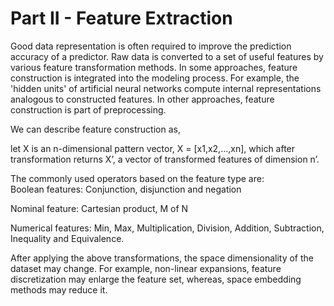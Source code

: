 # Part II - Feature Extraction

Good data representation is often required to improve the prediction accuracy of a predictor. Raw data is converted to a set of useful features by various feature transformation methods. In some approaches, feature construction is integrated into the modeling process. For example, the 'hidden units' of artificial neural networks compute internal representations analogous to constructed features. In other approaches, feature construction is part of preprocessing.

We can describe feature construction as,

let X is an n-dimensional pattern vector, X = \[x1,x2,...,xn\], which after transformation returns X’, a vector of transformed features of dimension n’.  
  
The commonly used operators based on the feature type are:  
Boolean features: Conjunction, disjunction and negation

Nominal feature: Cartesian product, M of N

Numerical features: Min, Max, Multiplication, Division, Addition, Subtraction, Inequality and Equivalence.  


After applying the above transformations, the space dimensionality of the dataset may change. For example, non-linear expansions, feature discretization may enlarge the feature set, whereas, space embedding methods may reduce it.  


